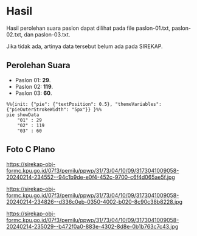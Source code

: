 # Hasil

Hasil perolehan suara paslon dapat dilihat pada file paslon-01.txt, paslon-02.txt, dan paslon-03.txt.

Jika tidak ada, artinya data tersebut belum ada pada SIREKAP.

## Perolehan Suara

 * Paslon 01: **29**.
 * Paslon 02: **119**.
 * Paslon 03: **60**.

```mermaid
%%{init: {"pie": {"textPosition": 0.5}, "themeVariables": {"pieOuterStrokeWidth": "5px"}} }%%
pie showData
    "01" : 29
    "02" : 119
    "03" : 60
```
## Foto C Plano

https://sirekap-obj-formc.kpu.go.id/07f3/pemilu/ppwp/31/73/04/10/09/3173041009058-20240214-234552--94c1b9de-e0f4-452c-9700-c6f4d065ae5f.jpg

https://sirekap-obj-formc.kpu.go.id/07f3/pemilu/ppwp/31/73/04/10/09/3173041009058-20240214-234826--d336c0eb-0350-4002-b020-8c90c38b8228.jpg

https://sirekap-obj-formc.kpu.go.id/07f3/pemilu/ppwp/31/73/04/10/09/3173041009058-20240214-235029--b472f0a0-883e-4302-8d8e-0b1b763c7c43.jpg
